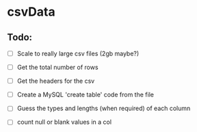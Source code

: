# csvData

## Todo:



- [ ] Scale to really large csv files (2gb maybe?)
- [ ] Get the total number of rows
- [ ] Get the headers for the csv
- [ ] Create a MySQL 'create table' code from the file 
- [ ] Guess the types and lengths (when required) of each column
- [ ] count null or blank values in a col
 
